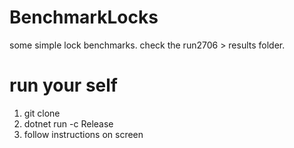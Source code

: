 # BenchmarkLocks

some simple lock benchmarks.
check the run2706 > results folder.

# run your self

1. git clone
2. dotnet run -c Release
3. follow instructions on screen
